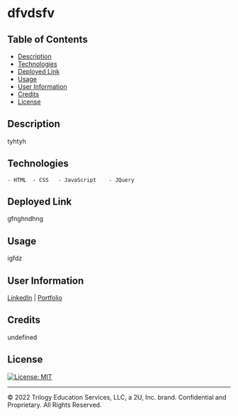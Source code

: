 # dfvdsfv
  

  ## Table of Contents
  
  - [Description](#description)
  - [Technologies](#technologies)
  - [Deployed Link](#link)
  - [Usage](#usage)
  - [User Information](#userinformation)
  - [Credits](#credits)
  - [License](#license)
  
  ## Description
  
   tyhtyh
  ## Technologies
  	- HTML	- CSS	- JavaScript	- JQuery
  ## Deployed Link
  gfnghndhng
  ## Usage
  igfdz 

  
  ## User Information
  
  [LinkedIn](https://www.linkedin.com/in/srikavya-mandla/) |
  [Portfolio](https://smandla.github.io/kavya_professionalportfolio/)
  
  ## Credits
  
undefined
  
  ## License
  
  [![License: MIT](https://img.shields.io/badge/License-MIT-yellow.svg)](https://opensource.org/licenses/MIT)
  
  ---
  
  © 2022 Trilogy Education Services, LLC, a 2U, Inc. brand. Confidential and Proprietary. All Rights Reserved.
  

